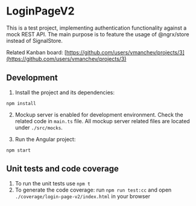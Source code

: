# LoginPageV2

This is a test project, implementing authentication functionality against a mock REST API. 
The main purpose is to feature the usage of @ngrx/store instead of SignalStore.

Related Kanban board: [https://github.com/users/vmanchev/projects/3](https://github.com/users/vmanchev/projects/3)

## Development

1. Install the project and its dependencies:

```
npm install
```

2. Mockup server is enabled for development environment. Check the related code in 
`main.ts` file. All mockup server related files are located under `./src/mocks`.

3. Run the Angular project:

```
npm start
```

## Unit tests and code coverage

1. To run the unit tests use `npm t`
2. To generate the code coverage: run `npm run test:cc` and open `./coverage/login-page-v2/index.html` in your browser
